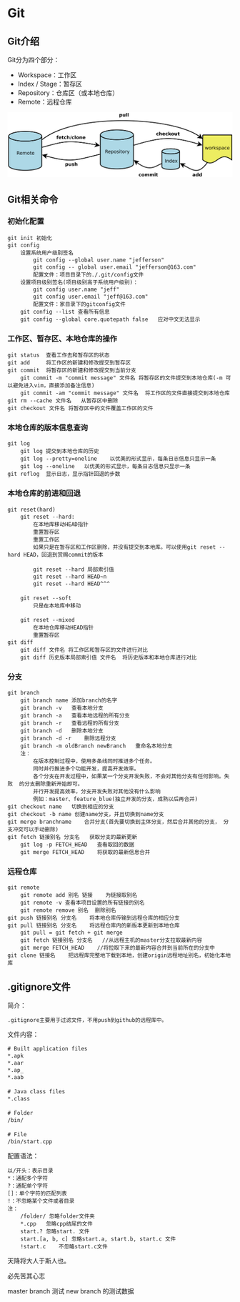 # Git
## Git介绍

Git分为四个部分：
+ Workspace：工作区
+ Index / Stage：暂存区
+ Repository：仓库区（或本地仓库）
+  Remote：远程仓库

![git流程](./.img/Git1GitIntroduce.jpeg)

## Git相关命令

### 初始化配置

    git init 初始化
    git config
        设置系统用户级别签名
            git config --global user.name "jefferson"
            git config -- global user.email "jefferson@163.com"
            配置文件：项目目录下的./.git/config文件
        设置项目级别签名(项目级别高于系统用户级别)：
            git config user.name "jeff"
            git config user.email "jeff@163.com"
            配置文件：家目录下的gitconfig文件
        git config --list 查看所有信息
        git config --global core.quotepath false   应对中文无法显示

### 工作区、暂存区、本地仓库的操作

    git status  查看工作去和暂存区的状态
    git add     将工作区的新建和修改提交到暂存区
    git commit  将暂存区的新建和修改提交到当前分支
        git commit -m "commit message" 文件名 将暂存区的文件提交到本地仓库(-m 可以避免进入vim，直接添加备注信息)
        git commit -am "commit message" 文件名  将工作区的文件直接提交到本地仓库
    git rm --cache 文件名   从暂存区中删除
    git checkout 文件名 将暂存区中的文件覆盖工作区的文件

### 本地仓库的版本信息查询

    git log
        git log 提交到本地仓库的历史
        git log --pretty=oneline    以优美的形式显示，每条日志信息只显示一条
        git log --oneline   以优美的形式显示，每条日志信息只显示一条
    git reflog  显示日志，显示指针回退的步数

### 本地仓库的前进和回退

    git reset(hard)
        git reset --hard:
            在本地库移动HEAD指针
            重置暂存区
            重置工作区
            如果只是在暂存区和工作区删除，并没有提交到本地库。可以使用git reset --hard HEAD，回退到赏赐commit的版本

            git reset --hard 局部索引值
            git reset --hard HEAD~n
            git reset --hard HEAD^^^

        git reset --soft
            只是在本地库中移动

        git reset --mixed
            在本地仓库移动HEAD指针
            重置暂存区
    git diff
        git diff 文件名 将工作区和暂存区的文件进行对比
        git diff 历史版本局部索引值 文件名  将历史版本和本地仓库进行对比
### 分支
    git branch
        git branch name 添加branch的名字
        git branch -v   查看本地分支
        git branch -a   查看本地远程的所有分支
        git branch -r   查看远程的所有分支
        git branch -d   删除本地分支
        git branch -d -r    删除远程分支
        git branch -m oldBranch newBranch   重命名本地分支
        注：
            在版本控制过程中，使用多条线同时推进多个任务。
            同时并行推进多个功能开发，提高开发效率。
            各个分支在开发过程中，如果某一个分支开发失败，不会对其他分支有任何影响。失败	的分支删除重新开始即可。
            并行开发提高效率，分支开发失败对其他没有什么影响
            例如：master、feature_blue(独立开发的分支，成熟以后再合并)
    git checkout name   切换到相应的分支
    git checkout -b name 创建name分支，并且切换到name分支
    git merge branchname    合并分支(首先要切换到主体分支，然后合并其他的分支， 分支冲突可以手动删除)
    git fetch 链接别名 分支名   获取分支的最新更新
        git log -p FETCH_HEAD   查看取回的数据
        git merge FETCH_HEAD    将获取的最新信息合并

### 远程仓库

    git remote
        git remote add 别名 链接    为链接取别名
        git remote -v 查看本项目设置的所有链接的别名
        git remote remove 别名  删除别名
    git push 链接别名 分支名    将本地仓库传输到远程仓库的相应分支
    git pull 链接别名 分支名    将远程仓库内的新版本更新到本地仓库
        git pull = git fetch + git merge
        git fetch 链接别名 分支名   //从远程主机的master分支拉取最新内容 
        git merge FETCH_HEAD    //将拉取下来的最新内容合并到当前所在的分支中
    git clone 链接名    把远程库完整地下载到本地，创建origin远程地址别名，初始化本地库


## .gitignore文件
简介：

    .gitignore主要用于过滤文件，不用push到github的远程库中。

文件内容：

    # Built application files
    *.apk
    *.aar
    *.ap_
    *.aab
    
    # Java class files
    *.class

    # Folder
    /bin/

    # File
    /bin/start.cpp

配置语法：

    以/开头：表示目录
    *：通配多个字符
    ?：通配单个字符
    []：单个字符的匹配列表
    !：不忽略某个文件或者目录
    注：
        /folder/ 忽略folder文件夹
        *.cpp   忽略cpp结尾的文件
        start.? 忽略start. 文件
        start.[a, b, c] 忽略start.a, start.b, start.c 文件
        !start.c    不忽略start.c文件


天降将大人于斯人也。

必先苦其心志

master branch 测试
new branch 的测试数据
